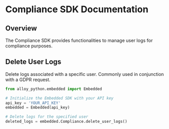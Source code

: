 # Compliance SDK Documentation

## Overview

The Compliance SDK provides functionalities to manage user logs for compliance purposes.

## Delete User Logs

Delete logs associated with a specific user. Commonly used in conjunction with a GDPR request.

```python
from alloy_python.embedded import Embedded

# Initialize the Embedded SDK with your API key
api_key = 'YOUR_API_KEY'
embedded = Embedded(api_key)

# Delete logs for the specified user
deleted_logs = embedded.Compliance.delete_user_logs()
```
